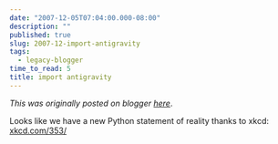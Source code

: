```yaml
---
date: "2007-12-05T07:04:00.000-08:00"
description: ""
published: true
slug: 2007-12-import-antigravity
tags:
  - legacy-blogger
time_to_read: 5
title: import antigravity
---
```


_This was originally posted on blogger [here](https://pydanny.blogspot.com/2007/12/import-antigravity.html)_.

Looks like we have a new Python statement of reality thanks to xkcd: [xkcd.com/353/](xkcd.com/353/)
